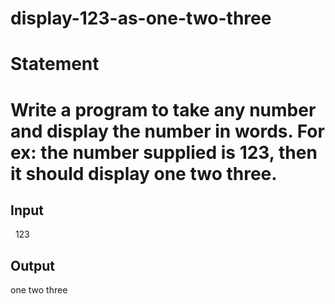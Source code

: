 # display-123-as-one-two-three
<h1>Statement<h1>
<p>Write a program to take any number and display the number in words. For ex: the number supplied is 123, then it should display one two three.</p>
  <h2>Input</h2>
  <p>&nbsp; 123</p>
  <h2>Output</h2>
  <p>one two three</p>
